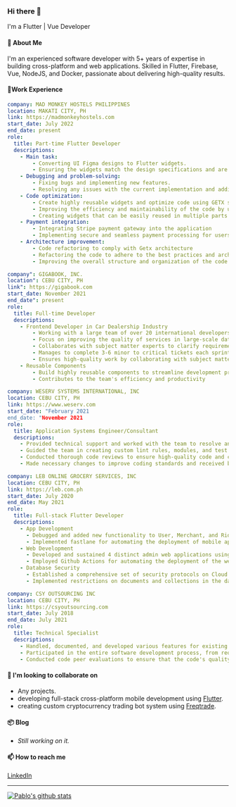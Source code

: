 ### Hi there 👋

<!--
**jonasreycian/jonasreycian** is a ✨ _special_ ✨ repository because its `README.md` (this file) appears on your GitHub profile.

Here are some ideas to get you started:

- 🔭 I’m currently working on ...
- 🌱 I’m currently learning ...
- 👯 I’m looking to collaborate on ...
- 🤔 I’m looking for help with ...
- 💬 Ask me about ...
- 📫 How to reach me: ...
- 😄 Pronouns: ...
- ⚡ Fun fact: ...
-->

I'm a Flutter | Vue Developer

#### 💬 About Me

I'm an experienced software developer with 5+ years of expertise in building cross-platform and web applications. Skilled in Flutter,
Firebase, Vue, NodeJS, and Docker, passionate about delivering high-quality results.

#### 🎩Work Experience

```yaml
company: MAD MONKEY HOSTELS PHILIPPINES
location: MAKATI CITY, PH
link: https://madmonkeyhostels.com
start_date: July 2022
end_date: present
role: 
  title: Part-time Flutter Developer
  descriptions: 
    - Main task:
        - Converting UI Figma designs to Flutter widgets.
        - Ensuring the widgets match the design specifications and are functional.
    - Debugging and problem-solving:
        - Fixing bugs and implementing new features.
        - Resolving any issues with the current implementation and adding new functionality.
    - Code optimization:
        - Create highly reusable widgets and optimize code using GETX state management.
        - Improving the efficiency and maintainability of the code by using GETX state management
        - Creating widgets that can be easily reused in multiple parts of the application.
    - Payment integration:
        - Integrating Stripe payment gateway into the application
        - Implementing secure and seamless payment processing for users
    - Architecture improvement:
        - Code refactoring to comply with Getx architecture
        - Refactoring the code to adhere to the best practices and architecture of GETX
        - Improving the overall structure and organization of the code.
```

```yaml
company": GIGABOOK, INC.
location": CEBU CITY, PH
link": https://gigabook.com
start_date: November 2021
end_date": present
role: 
  title: Full-time Developer
  descriptions:
    - Frontend Developer in Car Dealership Industry
        - Working with a large team of over 20 international developers.
        - Focus on improving the quality of services in large-scale data-driven applications.
        - Collaborates with subject matter experts to clarify requirements and resolve issues.
        - Manages to complete 3-6 minor to critical tickets each sprint.
        - Ensures high-quality work by collaborating with subject matter experts on tickets that needed further clarification.
    - Reusable Components
        - Build highly reusable components to streamline development processes.
        - Contributes to the team's efficiency and productivity
```

```yaml
company: WESERV SYSTEMS INTERNATIONAL, INC
location: CEBU CITY, PH
link: https://www.weserv.com
start_date: "February 2021
end_date: "November 2021
role:
  title: Application Systems Engineer/Consultant
  descriptions:
    - Provided technical support and worked with the team to resolve any challenges during the project.
    - Guided the team in creating custom lint rules, modules, and test automation scripts to improve efficiency and effectiveness.
    - Conducted thorough code reviews to ensure high-quality code and compliance with coding standards.
    - Made necessary changes to improve coding standards and received bug-free external review projects from the client.
```
```yaml
company: LEB ONLINE GROCERY SERVICES, INC
location: CEBU CITY, PH
link: https://leb.com.ph
start_date: July 2020
end_date: May 2021
role:
  title: Full-stack Flutter Developer
  descriptions:
    - App Development
      - Debugged and added new functionality to User, Merchant, and Rider apps using Flutter with Stacked Architecture.
      - Implemented fastlane for automating the deployment of mobile apps to Google Play and the App Store.
    - Web Development
      - Developed and sustained 4 distinct admin web applications using Vue/Quasar Framework and Vuex for state management.
      - Employed Github Actions for automating the deployment of the web apps to Firebase Hosting.
    - Database Security
      - Established a comprehensive set of security protocols on Cloud Firestore to prevent unauthorized access.
      - Implemented restrictions on documents and collections in the database.
```

```yml
company: CSY OUTSOURCING INC
location: CEBU CITY, PH
link: https://csyoutsourcing.com
start_date: July 2018
end_date: July 2021
role:
  title: Technical Specialist
  descriptions:
    - Handled, documented, and developed various features for existing banking printing and messaging modules.
    - Participated in the entire software development process, from requirements gathering to deployment.
    - Conducted code peer evaluations to ensure that the code's quality was maintained at all times.
```

#### 👯 I'm looking to collaborate on

- Any projects.
- developing full-stack cross-platform mobile development using [Flutter](https://flutter.dev/).
- creating custom cryptocurrency trading bot system using [Freqtrade](https://freqtrade.io/).

#### 📦 Blog

- *Still working on it.*

#### 📫 How to reach me

[LinkedIn](https://www.linkedin.com/in/jonasreycian/)

---

[![Pablo's github stats](https://github-readme-stats.vercel.app/api?username=jonasreycian&show_icons=true&theme=dark)](https://github.com/anuraghazra/github-readme-stats)
